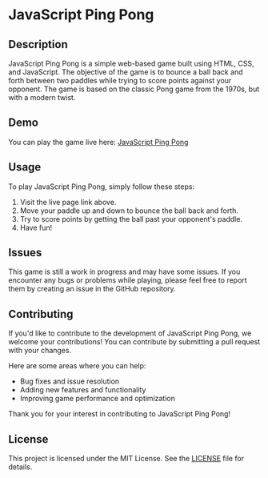 # JavaScript Ping Pong

## Description
JavaScript Ping Pong is a simple web-based game built using HTML, CSS, and JavaScript. The objective of the game is to bounce a ball back and forth between two paddles while trying to score points against your opponent. The game is based on the classic Pong game from the 1970s, but with a modern twist.

## Demo
You can play the game live here: 
<a href="https://aaeb-pingpong.netlify.app/">JavaScript Ping Pong</a>

## Usage
To play JavaScript Ping Pong, simply follow these steps:

1. Visit the live page link above.
2. Move your paddle up and down to bounce the ball back and forth.
3. Try to score points by getting the ball past your opponent's paddle.
4. Have fun!

## Issues
This game is still a work in progress and may have some issues. If you encounter any bugs or problems while playing, please feel free to report them by creating an issue in the GitHub repository.

## Contributing
If you'd like to contribute to the development of JavaScript Ping Pong, we welcome your contributions! You can contribute by submitting a pull request with your changes.

Here are some areas where you can help:

- Bug fixes and issue resolution
- Adding new features and functionality
- Improving game performance and optimization

Thank you for your interest in contributing to JavaScript Ping Pong!

## License
This project is licensed under the MIT License. See the [LICENSE](LICENSE) file for details.
